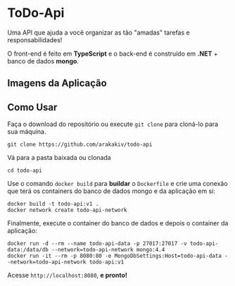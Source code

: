 # ToDo-Api
Uma API que ajuda a você organizar as tão "amadas" tarefas e responsabilidades!

O front-end é feito em **TypeScript** e o back-end é construído em **.NET** + banco de dados **mongo**.

## Imagens da Aplicação

## Como Usar
Faça o download do repositório ou execute `git clone` para cloná-lo para sua máquina.

```
git clone https://github.com/arakakiv/todo-api
```

Vá para a pasta baixada ou clonada

```
cd todo-api
```

Use o comando `docker build` para **buildar** o `Dockerfile` e crie uma conexão que terá os containers do banco de dados mongo e da aplicação em si:

```
docker build -t todo-api:v1 .
docker network create todo-api-network              
```

Finalmente, execute o container do banco de dados e depois o container da aplicação:

```
docker run -d --rm --name todo-api-data -p 27017:27017 -v todo-api-data:/data/db --network=todo-api-network mongo:4.4
docker run -it --rm -p 8080:80 -e MongoDbSettings:Host=todo-api-data --network=todo-api-network todo-api:v1
```

Acesse `http://localhost:8080`, **e pronto!**
